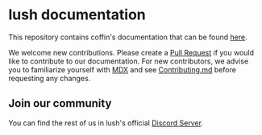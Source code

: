 # lush documentation

This repository contains coffin's documentation that can be found [here]().

We welcome new contributions. Please create a [Pull Request](https://github.com/doxiadoo/docs/pulls) if you would like to contribute to our documentation. For new contributors, we advise you to familiarize yourself with [MDX](https://mintlify.com/docs/page) and see [Contributing.md](https://github.com/doxiadoo/docs/blob/main/CONTRIBUTING.md) before requesting any changes.

## Join our community

You can find the rest of us in lush's official [Discord Server](https://discord.gg/Gak6Yb5t39).